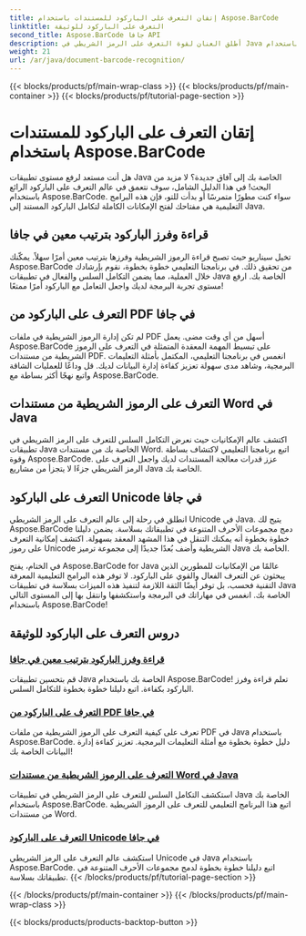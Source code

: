 ```yaml
---
title: إتقان التعرف على الباركود للمستندات باستخدام Aspose.BarCode
linktitle: التعرف على الباركود للوثيقة
second_title: Aspose.BarCode جافا API
description: أطلق العنان لقوة التعرف على الرمز الشريطي في Java باستخدام Aspose.BarCode! تعلم كيفية دمج الرموز الشريطية وقراءتها وفرزها بسلاسة من ملفات PDF ومستندات Word ومجموعات Unicode.
weight: 21
url: /ar/java/document-barcode-recognition/
---
```


{{< blocks/products/pf/main-wrap-class >}}
{{< blocks/products/pf/main-container >}}
{{< blocks/products/pf/tutorial-page-section >}}

# إتقان التعرف على الباركود للمستندات باستخدام Aspose.BarCode


هل أنت مستعد لرفع مستوى تطبيقات Java الخاصة بك إلى آفاق جديدة؟ لا مزيد من البحث! في هذا الدليل الشامل، سوف نتعمق في عالم التعرف على الباركود الرائع باستخدام Aspose.BarCode. سواء كنت مطورًا متمرسًا أو بدأت للتو، فإن هذه البرامج التعليمية هي مفتاحك لفتح الإمكانات الكاملة لتكامل الباركود المستند إلى Java.

## قراءة وفرز الباركود بترتيب معين في جافا

تخيل سيناريو حيث تصبح قراءة الرموز الشريطية وفرزها بترتيب معين أمرًا سهلاً. يمكّنك Aspose.BarCode من تحقيق ذلك. في برنامجنا التعليمي خطوة بخطوة، نقوم بإرشادك خلال العملية، مما يضمن التكامل السلس والفعال في تطبيقات Java الخاصة بك. ارفع مستوى تجربة البرمجة لديك واجعل التعامل مع الباركود أمرًا ممتعًا!

## التعرف على الباركود من PDF في جافا

لم تكن إدارة الرموز الشريطية في ملفات PDF أسهل من أي وقت مضى. يعمل Aspose.BarCode على تبسيط المهمة المعقدة المتمثلة في التعرف على الرموز الشريطية من مستندات PDF. انغمس في برنامجنا التعليمي، المكتمل بأمثلة التعليمات البرمجية، وشاهد مدى سهولة تعزيز كفاءة إدارة البيانات لديك. قل وداعًا للعمليات الشاقة واتبع نهجًا أكثر بساطة مع Aspose.BarCode.

## التعرف على الرموز الشريطية من مستندات Word في Java

اكتشف عالم الإمكانيات حيث نعرض التكامل السلس للتعرف على الرمز الشريطي في تطبيقات Java الخاصة بك من مستندات Word. اتبع برنامجنا التعليمي لاكتشاف بساطة وقوة Aspose.BarCode. عزز قدرات معالجة المستندات لديك واجعل التعرف على الرمز الشريطي جزءًا لا يتجزأ من مشاريع Java الخاصة بك.

## التعرف على الباركود Unicode في جافا

انطلق في رحلة إلى عالم التعرف على الرمز الشريطي Unicode في Java. يتيح لك Aspose.BarCode دمج مجموعات الأحرف المتنوعة في تطبيقاتك بسلاسة. يضمن دليلنا خطوة بخطوة أنه يمكنك التنقل في هذا المشهد المعقد بسهولة. اكتشف إمكانية التعرف على رموز Unicode الشريطية وأضف بُعدًا جديدًا إلى مجموعة ترميز Java الخاصة بك.

في الختام، يفتح Aspose.BarCode for Java عالمًا من الإمكانيات للمطورين الذين يبحثون عن التعرف الفعال والقوي على الباركود. لا توفر هذه البرامج التعليمية المعرفة التقنية فحسب، بل توفر أيضًا الثقة اللازمة لتنفيذ هذه الميزات بسلاسة في تطبيقات Java الخاصة بك. انغمس في مهاراتك في البرمجة واستكشفها وانتقل بها إلى المستوى التالي باستخدام Aspose.BarCode!
## دروس التعرف على الباركود للوثيقة
### [قراءة وفرز الباركود بترتيب معين في جافا](./reading-sorting-barcodes-specific-order/)
قم بتحسين تطبيقات Java الخاصة بك باستخدام Aspose.BarCode! تعلم قراءة وفرز الباركود بكفاءة. اتبع دليلنا خطوة بخطوة للتكامل السلس.
### [التعرف على الباركود من PDF في جافا](./recognizing-barcodes-from-pdf/)
تعرف على كيفية التعرف على الرموز الشريطية من ملفات PDF في Java باستخدام Aspose.BarCode. دليل خطوة بخطوة مع أمثلة التعليمات البرمجية. تعزيز كفاءة إدارة البيانات الخاصة بك!
### [التعرف على الرموز الشريطية من مستندات Word في Java](./recognizing-barcodes-from-word/)
استكشف التكامل السلس للتعرف على الرمز الشريطي في تطبيقات Java الخاصة بك باستخدام Aspose.BarCode. اتبع هذا البرنامج التعليمي للتعرف على الرموز الشريطية من مستندات Word.
### [التعرف على الباركود Unicode في جافا](./recognizing-unicode-barcodes/)
استكشف عالم التعرف على الرمز الشريطي Unicode في Java باستخدام Aspose.BarCode. اتبع دليلنا خطوة بخطوة لدمج مجموعات الأحرف المتنوعة في تطبيقاتك بسلاسة.
{{< /blocks/products/pf/tutorial-page-section >}}

{{< /blocks/products/pf/main-container >}}
{{< /blocks/products/pf/main-wrap-class >}}

{{< blocks/products/products-backtop-button >}}
